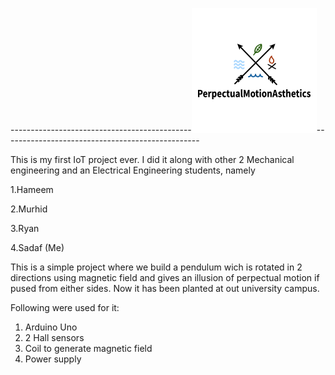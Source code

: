 ---------------------------------------------![LOGO](https://github.com/SadafShafi/PerpectualMotionAsthetics/blob/master/per_logo.png)-------------------------------------------------

This is my first IoT project ever.
I did it along with other 2 Mechanical engineering and an Electrical Engineering students, namely

1.Hameem

2.Murhid

3.Ryan

4.Sadaf (Me)

This is a simple project where we build a pendulum wich is rotated in 2 directions using magnetic field and gives an illusion of perpectual motion if pused from either sides.
Now it has been planted at out university campus.

Following were used for it:
1) Arduino Uno
2) 2 Hall sensors
3) Coil to generate magnetic field
4) Power supply
